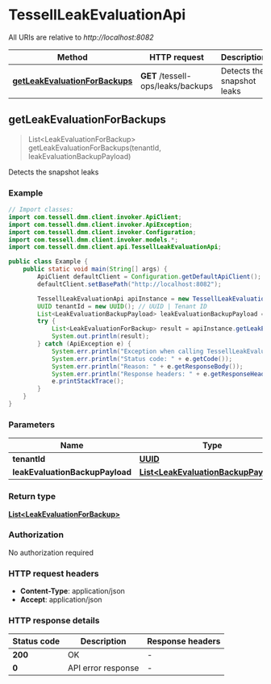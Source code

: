 # TessellLeakEvaluationApi

All URIs are relative to *http://localhost:8082*

Method | HTTP request | Description
------------- | ------------- | -------------
[**getLeakEvaluationForBackups**](TessellLeakEvaluationApi.md#getLeakEvaluationForBackups) | **GET** /tessell-ops/leaks/backups | Detects the snapshot leaks



## getLeakEvaluationForBackups

> List&lt;LeakEvaluationForBackup&gt; getLeakEvaluationForBackups(tenantId, leakEvaluationBackupPayload)

Detects the snapshot leaks

### Example

```java
// Import classes:
import com.tessell.dmm.client.invoker.ApiClient;
import com.tessell.dmm.client.invoker.ApiException;
import com.tessell.dmm.client.invoker.Configuration;
import com.tessell.dmm.client.invoker.models.*;
import com.tessell.dmm.client.api.TessellLeakEvaluationApi;

public class Example {
    public static void main(String[] args) {
        ApiClient defaultClient = Configuration.getDefaultApiClient();
        defaultClient.setBasePath("http://localhost:8082");

        TessellLeakEvaluationApi apiInstance = new TessellLeakEvaluationApi(defaultClient);
        UUID tenantId = new UUID(); // UUID | Tenant ID
        List<LeakEvaluationBackupPayload> leakEvaluationBackupPayload = Arrays.asList(); // List<LeakEvaluationBackupPayload> | 
        try {
            List<LeakEvaluationForBackup> result = apiInstance.getLeakEvaluationForBackups(tenantId, leakEvaluationBackupPayload);
            System.out.println(result);
        } catch (ApiException e) {
            System.err.println("Exception when calling TessellLeakEvaluationApi#getLeakEvaluationForBackups");
            System.err.println("Status code: " + e.getCode());
            System.err.println("Reason: " + e.getResponseBody());
            System.err.println("Response headers: " + e.getResponseHeaders());
            e.printStackTrace();
        }
    }
}
```

### Parameters


Name | Type | Description  | Notes
------------- | ------------- | ------------- | -------------
 **tenantId** | [**UUID**](.md)| Tenant ID |
 **leakEvaluationBackupPayload** | [**List&lt;LeakEvaluationBackupPayload&gt;**](LeakEvaluationBackupPayload.md)|  |

### Return type

[**List&lt;LeakEvaluationForBackup&gt;**](LeakEvaluationForBackup.md)

### Authorization

No authorization required

### HTTP request headers

- **Content-Type**: application/json
- **Accept**: application/json


### HTTP response details
| Status code | Description | Response headers |
|-------------|-------------|------------------|
| **200** | OK |  -  |
| **0** | API error response |  -  |

